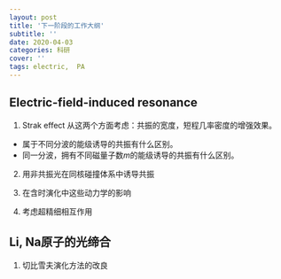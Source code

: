 ```yaml
---
layout: post
title: '下一阶段的工作大纲'
subtitle: ''
date: 2020-04-03
categories: 科研
cover: ''
tags: electric,  PA
---
```



## Electric-field-induced resonance
1. Strak effect
从这两个方面考虑：共振的宽度，短程几率密度的增强效果。
* 属于不同分波的能级诱导的共振有什么区别。
* 同一分波，拥有不同磁量子数$m$的能级诱导的共振有什么区别。

2. 用非共振光在同核碰撞体系中诱导共振

3. 在含时演化中这些动力学的影响

4. 考虑超精细相互作用

## Li, Na原子的光缔合
1. 切比雪夫演化方法的改良



